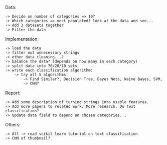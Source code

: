 Data:

	-> Decide on number of categories => 10?
	-> Which categories => most populated? look at the data and see...
	-> Add 3 datasets together	
	-> Filter the data

Implementation:

	-> load the data
	-> filter out unnecessary strings
	-> other data cleaning...?
	-> balance the data? (depends on how many in each category)
	-> split data into 70/20/10 sets	
	-> write each classification algorithm:
		-> try all 5 algorithms:
			-> Find Similar?, Decision Tree, Bayes Nets, Naive Bayes, SVM, 
			-> CNN?



Report:

	-> Add some description of turning strings into usable features.
	-> Add more papers to related work. More research. On text classification?
	-> Update data field to depend on chosen categories...

Others:

	-> All -> read scikit learn tutorial on text classification
	-> CNN of thumbnail?
